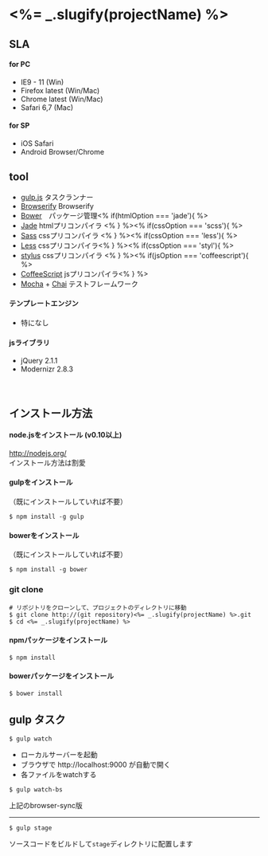 # <%= _.slugify(projectName) %>

## SLA
#### for PC
* IE9 - 11 (Win)
* Firefox latest (Win/Mac)
* Chrome latest (Win/Mac)
* Safari 6,7 (Mac)

#### for SP

* iOS Safari
* Android Browser/Chrome

## tool

* [gulp.js](http://gulpjs.com/) タスクランナー
* [Browserify]() Browserify
* [Bower](http://bower.io/)　パッケージ管理<% if(htmlOption === 'jade'){ %>
* [Jade](http://jade-lang.com/) htmlプリコンパイラ <% } %><% if(cssOption === 'scss'){ %>
* [Sass](http://sass-lang.com/) cssプリコンパイラ <% } %><% if(cssOption === 'less'){ %>
* [Less](http://lesscss.org/) cssプリコンパイラ<% } %><% if(cssOption === 'styl'){ %>
* [stylus](http://learnboost.github.io/stylus/) cssプリコンパイラ <% } %><% if(jsOption === 'coffeescript'){ %>
* [CoffeeScript](http://coffeescript.org/) jsプリコンパイラ<% } %>
* [Mocha](http://visionmedia.github.io/mocha/) + [Chai](http://chaijs.com/) テストフレームワーク

#### テンプレートエンジン

* 特になし

#### jsライブラリ

* jQuery 2.1.1
* Modernizr 2.8.3

　

## インストール方法

#### node.jsをインストール (v0.10以上)

http://nodejs.org/  
インストール方法は割愛


#### gulpをインストール
（既にインストールしていれば不要）

```
$ npm install -g gulp
```

#### bowerをインストール
（既にインストールしていれば不要）

```
$ npm install -g bower
```

### git clone

```
# リポジトリをクローンして、プロジェクトのディレクトリに移動
$ git clone http://(git repository)<%= _.slugify(projectName) %>.git
$ cd <%= _.slugify(projectName) %>
```

#### npmパッケージをインストール

```
$ npm install
```

#### bowerパッケージをインストール

```
$ bower install
```

## gulp タスク

```
$ gulp watch
```
* ローカルサーバーを起動
* ブラウザで http://localhost:9000 が自動で開く
* 各ファイルをwatchする

```
$ gulp watch-bs
```
上記のbrowser-sync版

---
```
$ gulp stage
```
ソースコードをビルドして`stage`ディレクトリに配置します
